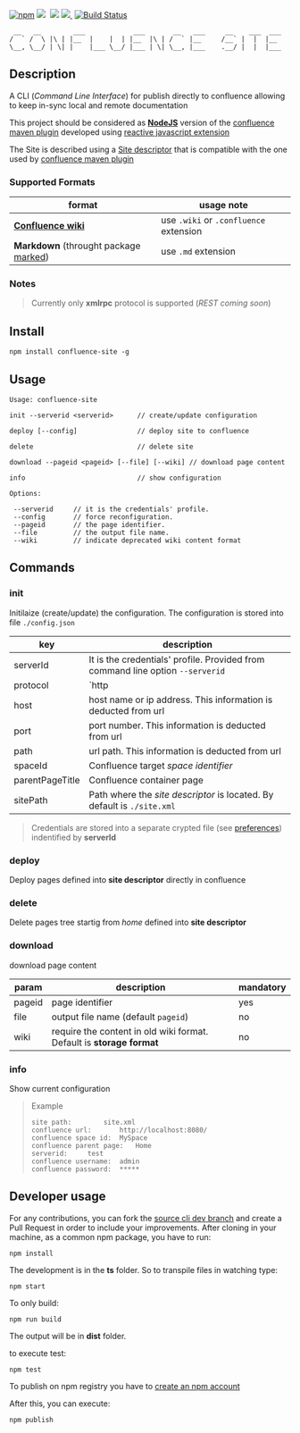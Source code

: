 
[![npm](https://img.shields.io/badge/npm-v8.9.4-green.svg)](https://www.npmjs.com/package/confluence-site)&nbsp;<img src="https://img.shields.io/github/forks/amanganiello90/maven-confluence-plugin.svg">&nbsp;
<img src="https://img.shields.io/github/stars/amanganiello90/maven-confluence-plugin.svg">&nbsp;<a href="https://github.com/amanganiello90/maven-confluence-plugin/issues"><img src="https://img.shields.io/github/issues/amanganiello90/maven-confluence-plugin.svg">
</a>&nbsp;[![Build Status](https://travis-ci.org/amanganiello90/maven-confluence-plugin.svg)](https://travis-ci.org/amanganiello90/maven-confluence-plugin)


```
 __   __        ___            ___       __   ___     __    ___  ___ 
/  ` /  \ |\ | |__  |    |  | |__  |\ | /  ` |__     /__` |  |  |__  
\__, \__/ | \| |    |___ \__/ |___ | \| \__, |___    .__/ |  |  |___ 
```

## Description 

A CLI (*Command Line Interface*) for publish directly to confluence allowing to keep in-sync local and remote documentation

This project should be considered as **[NodeJS](https://nodejs.org/)** version of the [confluence maven plugin](https://github.com/bsorrentino/maven-confluence-plugin) developed using [reactive javascript extension](https://github.com/Reactive-Extensions/RxJS)

The Site is described using a [Site descriptor](http://bsorrentino.github.io/maven-confluence-plugin/site_guide.html) that is compatible with the one used by [confluence maven plugin](https://github.com/bsorrentino/maven-confluence-plugin)

### Supported Formats

 format | usage note |
   ---- | ---- |
   **[Confluence wiki](http://bsorrentino.github.io/maven-confluence-plugin/Notation%20Guide%20-%20Confluence.html)**  | use `.wiki` or `.confluence` extension | 
  **Markdown** (throught package [marked](https://www.npmjs.com/package/marked)) | use `.md` extension  |  

### Notes

> Currently only **xmlrpc** protocol is supported (*REST coming soon*)

## Install 

```
npm install confluence-site -g
```

## Usage

```
Usage: confluence-site 

init --serverid <serverid>      // create/update configuration

deploy [--config]               // deploy site to confluence

delete                          // delete site

download --pageid <pageid> [--file] [--wiki] // download page content

info                            // show configuration

Options:

 --serverid     // it is the credentials' profile.
 --config       // force reconfiguration.
 --pageid       // the page identifier.
 --file         // the output file name.
 --wiki         // indicate deprecated wiki content format
```

## Commands

### init 

Initilaize (create/update) the configuration. The configuration is stored into file `./config.json`

 key | description |
---- | ---- |
serverId | It is the credentials' profile. Provided from command line option `--serverid`  |
protocol | `http|https`. This information is deducted from url|
host | host name or ip address. This information is deducted from url|
port | port number. This information is deducted from url|
path | url path. This information is deducted from url|
spaceId | Confluence target *space identifier* |
parentPageTitle | Confluence container page|
sitePath | Path where the *site descriptor* is located. By default is `./site.xml`|

> Credentials are stored into a separate crypted file (see [preferences](https://www.npmjs.com/package/preferences)) indentified by **serverId** 

### deploy

Deploy pages defined into **site descriptor** directly in confluence 

### delete

Delete pages tree startig from *home* defined into **site descriptor**

### download

download page content 

 param | description | mandatory
---- | ---- | ---- |
pageid | page identifier | yes
file | output file name (default `pageid`) | no
wiki | require the content in old wiki format. Default is **storage format** | no

### info

Show current configuration

> Example
> ```
> site path:		site.xml
> confluence url:		http://localhost:8080/
> confluence space id:	MySpace
> confluence parent page:	Home
> serverid:		test
> confluence username:	admin
> confluence password:	*****
> ```

## Developer usage

For any contributions, you can fork the [source cli dev branch](https://github.com/bsorrentino/maven-confluence-plugin/tree/cli-dev) and create a Pull Request in order to include your improvements.
After cloning in your machine, as a common npm package, you have to run:

```
npm install
```

The development is in the **ts** folder. So to transpile files in watching type:

```
npm start
```

To only build:

```
npm run build
```

The output will be in **dist** folder.

to execute test:
```
npm test
```


To publish on npm registry you have to [create an npm account](https://docs.npmjs.com/getting-started/publishing-npm-packages)

After this, you can execute:

```
npm publish
```


